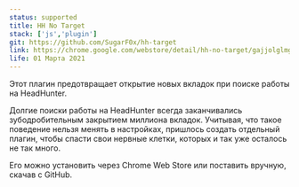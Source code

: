 ```yaml
---
status: supported
title: HH No Target
stack: ['js','plugin']
git: https://github.com/SugarF0x/hh-target
link: https://chrome.google.com/webstore/detail/hh-no-target/gajjolglmgfimniggohnmdlnennjabjj/related?hl=en&authuser=1
life: 01 Марта 2021
---
```

Этот плагин предотвращает открытие новых вкладок при поиске работы на HeadHunter.
<!--more-->
Долгие поиски работы на HeadHunter всегда заканчивались зубодробительным закрытием миллиона вкладок.
Учитывая, что такое поведение нельзя менять в настройках, пришлось создать отдельный плагин, чтобы
спасти свои нервные клетки, которых и так уже осталось не так много.

Его можно установить через Chrome Web Store или поставить вручную, скачав с GitHub.
